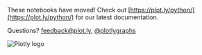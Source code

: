 These notebooks have moved! Check out [https://plot.ly/python/](https://plot.ly/python/) for our latest documentation.

Questions? <feedback@plot.ly>, [@plotlygraphs](https://twitter.com/plotlygraphs)

![Plotly logo](http://i.imgur.com/4vwuxdJ.png)

